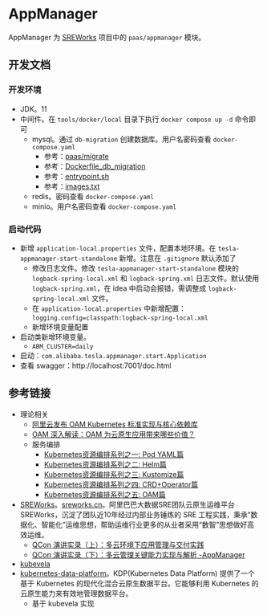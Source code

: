 # AppManager

AppManager 为 [SREWorks](https://github.com/alibaba/SREWorks) 项目中的 `paas/appmanager` 模块。

## 开发文档

### 开发环境

* JDK。11
* 中间件。在 `tools/docker/local` 目录下执行 `docker compose up -d` 命令即可
  * mysql。通过 `db-migration` 创建数据库。用户名密码查看 `docker-compose.yaml`
    * 参考：[paas/migrate](https://github.com/alibaba/SREWorks/tree/main/paas/migrate)
    * 参考：[Dockerfile_db_migration](https://github.com/alibaba/SREWorks/tree/main/paas/appmanager/Dockerfile_db_migration)
    * 参考：[entrypoint.sh](https://github.com/alibaba/SREWorks/tree/main/paas/migrate/entrypoint.sh)
    * 参考：[images.txt](https://github.com/alibaba/SREWorks/blob/master/images.txt)
  * redis。密码查看 `docker-compose.yaml`
  * minio。用户名密码查看 `docker-compose.yaml`

### 启动代码

* 新增 `application-local.properties` 文件，配置本地环境。在 `tesla-appmanager-start-standalone` 新增。注意在 `.gitignore` 默认添加了
  * 修改日志文件。修改 `tesla-appmanager-start-standalone` 模块的 `logback-spring-local.xml` 和 `logback-spring.xml` 日志文件。默认使用 `logback-spring.xml`，在 idea 中启动会报错，需调整成 `logback-spring-local.xml` 文件。
  * 在 `application-local.properties` 中新增配置：`logging.config=classpath:logback-spring-local.xml`
  * 新增环境变量配置
* 启动类新增环境变量。
  * `ABM_CLUSTER=daily`
* 启动：`com.alibaba.tesla.appmanager.start.Application`
* 查看 swagger：http://localhost:7001/doc.html


## 参考链接

- 理论相关
  - [阿里云发布 OAM Kubernetes 标准实现与核心依赖库](https://mp.weixin.qq.com/s/YWPgNgr-WHd-ORvtJXp62A)
  - [OAM 深入解读：OAM 为云原生应用带来哪些价值？](https://developer.aliyun.com/article/744417)
  - 服务编排
    - [Kubernetes资源编排系列之一: Pod YAML篇](https://mp.weixin.qq.com/s?__biz=MzUwOTkwNzQxMg==&mid=2247485027&idx=1&sn=6d1371244d5c05203c0d5be78a27cd32&chksm=f90a5ed8ce7dd7cefcf19974f0e8d6c1cdeddf1e1c6ca45cdbefbeab669a30511cfa7e6da334&mpshare=1&scene=1&srcid=0319uWVYWokg3J4TuImH6imU&sharer_shareinfo=7286f71d67c3da15cd9ced0b5a609ec3&sharer_shareinfo_first=7286f71d67c3da15cd9ced0b5a609ec3&version=4.1.10.99312&platform=mac#rd)
    - [Kubernetes资源编排系列之二: Helm篇](https://mp.weixin.qq.com/s?__biz=MzUwOTkwNzQxMg==&mid=2247485073&idx=1&sn=ba1ced10c1941ee859632b55c3b8fcaa&chksm=f90a5e2ace7dd73c501318ce4358c58f651c06ccccc2eda2301b3374c6795f3ca8e936a09734&mpshare=1&scene=1&srcid=03190G17UN1VLeSiAAanZc7C&sharer_shareinfo=2092d771e8d85123066a653e44b782d9&sharer_shareinfo_first=2092d771e8d85123066a653e44b782d9&version=4.1.10.99312&platform=mac#rd)
    - [Kubernetes资源编排系列之三: Kustomize篇](https://mp.weixin.qq.com/s?__biz=MzUwOTkwNzQxMg==&mid=2247485126&idx=1&sn=2b28ab0bc1c6d93ba2181f0c11e1bc42&chksm=f90a5e7dce7dd76b581aa8aa2830ddb0f6a94b54ef662dff97b5b1b9bcf7015f9adfbac0a916&mpshare=1&scene=1&srcid=0319I8Yzen2kbpBmzD8Y9jZ5&sharer_shareinfo=4e494dfcc3c0bb48029f95ebe198cf38&sharer_shareinfo_first=4e494dfcc3c0bb48029f95ebe198cf38&version=4.1.10.99312&platform=mac#rd)
    - [Kubernetes资源编排系列之四: CRD+Operator篇](https://mp.weixin.qq.com/s?__biz=MzUwOTkwNzQxMg==&mid=2247485151&idx=1&sn=e2ec08bc1ccbe27ba4b9cbb14c841d40&chksm=f90a5e64ce7dd772849d149a371ce87d5226582ea726d79127fee0657264ad164ac9921b9c1e&mpshare=1&scene=1&srcid=0319mte6jyvOIYzrnul334bp&sharer_shareinfo=80e53b5f453ee5108d5e4d726ab254ee&sharer_shareinfo_first=80e53b5f453ee5108d5e4d726ab254ee&version=4.1.10.99312&platform=mac#rd)
    - [Kubernetes资源编排系列之五: OAM篇](https://mp.weixin.qq.com/s?__biz=MzUwOTkwNzQxMg==&mid=2247485175&idx=1&sn=61ed0bdc1141e4fe98ca53c959c3cbed&chksm=f90a5e4cce7dd75a3ba75d3ed530ad6f234b6c9b979054f45222da8df2106d67ad420c020a02&mpshare=1&scene=1&srcid=03193XfA6ej728rsvMFKSDq4&sharer_shareinfo=f825f7f093cc53f55ba215542765d8c1&sharer_shareinfo_first=f825f7f093cc53f55ba215542765d8c1&version=4.1.10.99312&platform=mac&poc_token=HEkH-WWjNxmvh6z3OXltOPzth0U4RSVtVYs42ygx)
- [SREWorks](https://github.com/alibaba/SREWorks)。[sreworks.cn](https://sreworks.cn/)。阿里巴巴大数据SRE团队云原生运维平台 SREWorks，沉淀了团队近10年经过内部业务锤炼的 SRE 工程实践，秉承“数据化、智能化”运维思想，帮助运维行业更多的从业者采用“数智”思想做好高效运维。
  - [QCon 演讲实录（上）：多云环境下应用管理与交付实践](https://xie.infoq.cn/article/330fa3e9327c0836f193ba9b0)
  - [QCon 演讲实录（下）：多云管理关键能力实现与解析 -AppManager](https://xie.infoq.cn/article/ccf591830b980db73d0e5af9c)
- [kubevela](https://github.com/kubevela/kubevela)
- [kubernetes-data-platform](https://github.com/linktimecloud/kubernetes-data-platform)。KDP(Kubernetes Data Platform) 提供了一个基于 Kubernetes 的现代化混合云原生数据平台。它能够利用 Kubernetes 的云原生能力来有效地管理数据平台。
  - 基于 kubevela 实现



